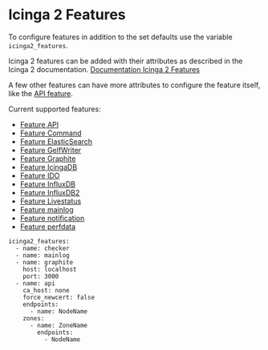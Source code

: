 # Icinga 2 Features

To configure features in addition to the set defaults use the variable `icinga2_features`.

Icinga 2 features can be added with their attributes as described in the Icinga 2 documentation.
[Documentation Icinga 2 Features](https://icinga.com/docs/icinga-2/latest/doc/09-object-types/#features)

A few other features can have more attributes to configure the feature itself, like the [API feature](features/feature-api.md).

Current supported features:

* [Feature API](features/feature-api.md)
* [Feature Command](features/feature-command.md)
* [Feature ElasticSearch](features/feature-elasticsearch.md)
* [Feature GelfWriter](features/feature-gelf.md)
* [Feature Graphite](features/feature-graphite.md)
* [Feature IcingaDB](features/feature-icingadb.md)
* [Feature IDO](features/feature-ido.md)
* [Feature InfluxDB](features/feature-influxdb.md)
* [Feature InfluxDB2](features/feature-influxdb2.md)
* [Feature Livestatus](features/feature-livestatus.md)
* [Feature mainlog](features/feature-mainlog.md)
* [Feature notification](features/feature-notification.md)
* [Feature perfdata](features/feature-perfdata.md)

```
icinga2_features:
  - name: checker
  - name: mainlog
  - name: graphite
    host: localhost
    port: 3000
  - name: api
    ca_host: none
    force_newcert: false
    endpoints:
      - name: NodeName
    zones:
      - name: ZoneName
        endpoints:
          - NodeName
```

